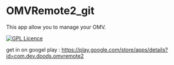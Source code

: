 # OMVRemote2_git
This app allow you to manage your OMV.

[![GPL Licence](https://badges.frapsoft.com/os/gpl/gpl-175x39.png?v=103)](https://opensource.org/licenses/GPL-3.0/)

get in on googel play : 
https://play.google.com/store/apps/details?id=com.dev.doods.omvremote2
